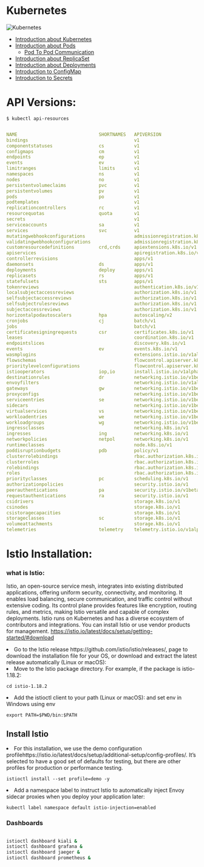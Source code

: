 # Kubernetes

![Kubernetes](https://github.com/GudditiOrg/Kubernetes/assets/87116202/da0952a2-8070-4d8e-976c-13661720dcbf)

- [Introduction about Kubernetes](https://gudditiorg.github.io/Kubernetes/introduction)
- [Introduction about Pods](https://github.com/GudditiOrg/Kubernetes/tree/main/pods)
  - [Pod To Pod Communication](https://github.com/GudditiOrg/Kubernetes/tree/main/PodToPod-Communication) 
- [Introduction about ReplicaSet](https://github.com/GudditiOrg/Kubernetes/tree/main/replicaset)
- [Introduction about Deployments](https://github.com/GudditiOrg/Kubernetes/blob/main/deployments)
- [Introduction to ConfigMap](https://github.com/GudditiOrg/Kubernetes/tree/main/configmap)
- [Introduction to Secrets](https://github.com/GudditiOrg/Kubernetes/tree/main/secrets)


# API Versions:
`$ kubectl api-resources`
```YAML

NAME                              SHORTNAMES   APIVERSION                             NAMESPACED   KIND
bindings                                       v1                                     true         Binding
componentstatuses                 cs           v1                                     false        ComponentStatus
configmaps                        cm           v1                                     true         ConfigMap
endpoints                         ep           v1                                     true         Endpoints
events                            ev           v1                                     true         Event
limitranges                       limits       v1                                     true         LimitRange
namespaces                        ns           v1                                     false        Namespace
nodes                             no           v1                                     false        Node
persistentvolumeclaims            pvc          v1                                     true         PersistentVolumeClaim
persistentvolumes                 pv           v1                                     false        PersistentVolume
pods                              po           v1                                     true         Pod
podtemplates                                   v1                                     true         PodTemplate
replicationcontrollers            rc           v1                                     true         ReplicationController
resourcequotas                    quota        v1                                     true         ResourceQuota
secrets                                        v1                                     true         Secret
serviceaccounts                   sa           v1                                     true         ServiceAccount
services                          svc          v1                                     true         Service
mutatingwebhookconfigurations                  admissionregistration.k8s.io/v1        false        MutatingWebhookConfiguration
validatingwebhookconfigurations                admissionregistration.k8s.io/v1        false        ValidatingWebhookConfiguration
customresourcedefinitions         crd,crds     apiextensions.k8s.io/v1                false        CustomResourceDefinition
apiservices                                    apiregistration.k8s.io/v1              false        APIService
controllerrevisions                            apps/v1                                true         ControllerRevision
daemonsets                        ds           apps/v1                                true         DaemonSet
deployments                       deploy       apps/v1                                true         Deployment
replicasets                       rs           apps/v1                                true         ReplicaSet
statefulsets                      sts          apps/v1                                true         StatefulSet
tokenreviews                                   authentication.k8s.io/v1               false        TokenReview
localsubjectaccessreviews                      authorization.k8s.io/v1                true         LocalSubjectAccessReview
selfsubjectaccessreviews                       authorization.k8s.io/v1                false        SelfSubjectAccessReview
selfsubjectrulesreviews                        authorization.k8s.io/v1                false        SelfSubjectRulesReview
subjectaccessreviews                           authorization.k8s.io/v1                false        SubjectAccessReview
horizontalpodautoscalers          hpa          autoscaling/v2                         true         HorizontalPodAutoscaler
cronjobs                          cj           batch/v1                               true         CronJob
jobs                                           batch/v1                               true         Job
certificatesigningrequests        csr          certificates.k8s.io/v1                 false        CertificateSigningRequest
leases                                         coordination.k8s.io/v1                 true         Lease
endpointslices                                 discovery.k8s.io/v1                    true         EndpointSlice
events                            ev           events.k8s.io/v1                       true         Event
wasmplugins                                    extensions.istio.io/v1alpha1           true         WasmPlugin
flowschemas                                    flowcontrol.apiserver.k8s.io/v1beta3   false        FlowSchema
prioritylevelconfigurations                    flowcontrol.apiserver.k8s.io/v1beta3   false        PriorityLevelConfiguration
istiooperators                    iop,io       install.istio.io/v1alpha1              true         IstioOperator
destinationrules                  dr           networking.istio.io/v1beta1            true         DestinationRule
envoyfilters                                   networking.istio.io/v1alpha3           true         EnvoyFilter
gateways                          gw           networking.istio.io/v1beta1            true         Gateway
proxyconfigs                                   networking.istio.io/v1beta1            true         ProxyConfig
serviceentries                    se           networking.istio.io/v1beta1            true         ServiceEntry
sidecars                                       networking.istio.io/v1beta1            true         Sidecar
virtualservices                   vs           networking.istio.io/v1beta1            true         VirtualService
workloadentries                   we           networking.istio.io/v1beta1            true         WorkloadEntry
workloadgroups                    wg           networking.istio.io/v1beta1            true         WorkloadGroup
ingressclasses                                 networking.k8s.io/v1                   false        IngressClass
ingresses                         ing          networking.k8s.io/v1                   true         Ingress
networkpolicies                   netpol       networking.k8s.io/v1                   true         NetworkPolicy
runtimeclasses                                 node.k8s.io/v1                         false        RuntimeClass
poddisruptionbudgets              pdb          policy/v1                              true         PodDisruptionBudget
clusterrolebindings                            rbac.authorization.k8s.io/v1           false        ClusterRoleBinding
clusterroles                                   rbac.authorization.k8s.io/v1           false        ClusterRole
rolebindings                                   rbac.authorization.k8s.io/v1           true         RoleBinding
roles                                          rbac.authorization.k8s.io/v1           true         Role
priorityclasses                   pc           scheduling.k8s.io/v1                   false        PriorityClass
authorizationpolicies                          security.istio.io/v1                   true         AuthorizationPolicy
peerauthentications               pa           security.istio.io/v1beta1              true         PeerAuthentication
requestauthentications            ra           security.istio.io/v1                   true         RequestAuthentication
csidrivers                                     storage.k8s.io/v1                      false        CSIDriver
csinodes                                       storage.k8s.io/v1                      false        CSINode
csistoragecapacities                           storage.k8s.io/v1                      true         CSIStorageCapacity
storageclasses                    sc           storage.k8s.io/v1                      false        StorageClass
volumeattachments                              storage.k8s.io/v1                      false        VolumeAttachment
telemetries                       telemetry    telemetry.istio.io/v1alpha1            true         Telemetry


```


# Istio Installation: 

### what is Istio:
Istio, an open-source service mesh, integrates into existing distributed applications, offering uniform security, connectivity, and monitoring. It enables load balancing, secure communication, and traffic control without extensive coding. Its control plane provides features like encryption, routing rules, and metrics, making Istio versatile and capable of complex deployments. Istio runs on Kubernetes and has a diverse ecosystem of contributors and integrations. You can install Istio or use vendor products for management. 
https://istio.io/latest/docs/setup/getting-started/#download

<li> Go to the Istio release https://github.com/istio/istio/releases/, page to download the installation file for your OS, or download and extract the latest release automatically (Linux or macOS):
<li> Move to the Istio package directory. For example, if the package is istio-1.18.2:<br>

`cd istio-1.18.2 `
<li> Add the istioctl client to your path (Linux or macOS): and set env in Windows using env <br>

`export PATH=$PWD/bin:$PATH`
## Install Istio
<li> For this installation, we use the demo configuration profilehttps://istio.io/latest/docs/setup/additional-setup/config-profiles/. It’s selected to have a good set of defaults for testing, but there are other profiles for production or performance testing.<br>

`istioctl install --set profile=demo -y`
<li> Add a namespace label to instruct Istio to automatically inject Envoy sidecar proxies when you deploy your application later:<br>

`kubectl label namespace default istio-injection=enabled`
### Dashboards
```Bash

istioctl dashboard kiali &
istioctl dashboard grafana &
istioctl dashboard jaeger &
istioctl dashboard prometheus &
```
